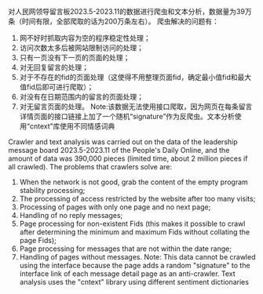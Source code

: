 对人民网领导留言板2023.5-2023.11的数据进行爬虫和文本分析，数据量为39万条（时间有限，全部爬取的话为200万条左右）。
爬虫解决的问题有：
1. 网不好时抓取内容为空的程序稳定性处理；
2. 访问次数太多后被网站限制访问的处理；
3. 只有一页没有下一页的页面的处理；
4. 对无回复留言的处理；
5. 对于不存在的fid的页面处理（这使得不用整理页面fid，确定最小值fid和最大值fid后即可进行爬取）；
6. 对没有在日期范围内的留言的页面处理；
7. 对无留言页面的处理。
Note:该数据无法使用接口爬取，因为网页在每条留言详情页面的接口链接上加了一个随机“signature”作为反爬虫。文本分析使用“cntext”库使用不同情感词典

Crawler and text analysis was carried out on the data of the leadership message board 2023.5-2023.11 of the People's Daily Online, and the amount of data was 390,000 pieces (limited time, about 2 million pieces if all crawled). The problems that crawlers solve are:
1. When the network is not good, grab the content of the empty program stability processing;
2. The processing of access restricted by the website after too many visits;
3. Processing of pages with only one page and no next page;
4. Handling of no reply messages;
5. Page processing for non-existent Fids (this makes it possible to crawl after determining the minimum and maximum Fids without collating the page Fids);
6. Page processing for messages that are not within the date range;
7. Handling of pages without messages. Note: This data cannot be crawled using the interface because the page adds a random "signature" to the interface link of each message detail page as an anti-crawler. Text analysis uses the "cntext" library using different sentiment dictionaries
